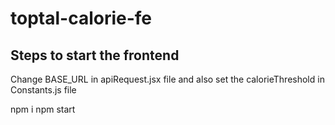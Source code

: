 # toptal-calorie-fe

## Steps to start the frontend

Change BASE_URL in apiRequest.jsx file and also set the calorieThreshold in Constants.js file

npm i
npm start
